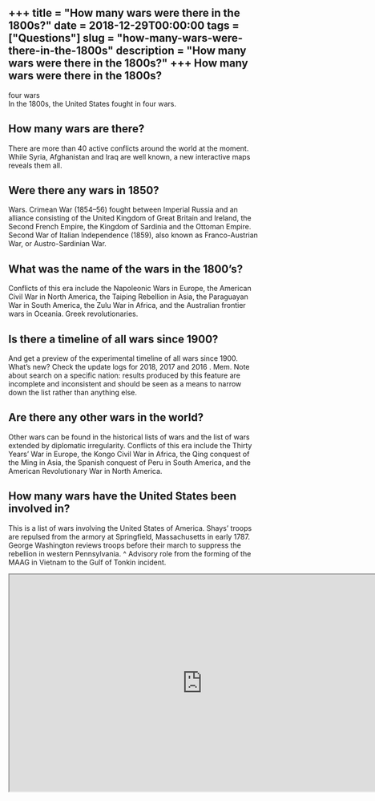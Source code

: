 +++
title = "How many wars were there in the 1800s?"
date = 2018-12-29T00:00:00
tags = ["Questions"]
slug = "how-many-wars-were-there-in-the-1800s"
description = "How many wars were there in the 1800s?"
+++
How many wars were there in the 1800s?
--------------------------------------

four wars  
In the 1800s, the United States fought in four wars.

How many wars are there?
------------------------

There are more than 40 active conflicts around the world at the moment. While Syria, Afghanistan and Iraq are well known, a new interactive maps reveals them all.

Were there any wars in 1850?
----------------------------

Wars. Crimean War (1854–56) fought between Imperial Russia and an alliance consisting of the United Kingdom of Great Britain and Ireland, the Second French Empire, the Kingdom of Sardinia and the Ottoman Empire. Second War of Italian Independence (1859), also known as Franco-Austrian War, or Austro-Sardinian War.

What was the name of the wars in the 1800’s?
--------------------------------------------

Conflicts of this era include the Napoleonic Wars in Europe, the American Civil War in North America, the Taiping Rebellion in Asia, the Paraguayan War in South America, the Zulu War in Africa, and the Australian frontier wars in Oceania. Greek revolutionaries.

Is there a timeline of all wars since 1900?
-------------------------------------------

And get a preview of the experimental timeline of all wars since 1900. What’s new? Check the update logs for 2018, 2017 and 2016 . Mem. Note about search on a specific nation: results produced by this feature are incomplete and inconsistent and should be seen as a means to narrow down the list rather than anything else.

Are there any other wars in the world?
--------------------------------------

Other wars can be found in the historical lists of wars and the list of wars extended by diplomatic irregularity. Conflicts of this era include the Thirty Years’ War in Europe, the Kongo Civil War in Africa, the Qing conquest of the Ming in Asia, the Spanish conquest of Peru in South America, and the American Revolutionary War in North America.

How many wars have the United States been involved in?
------------------------------------------------------

This is a list of wars involving the United States of America. Shays’ troops are repulsed from the armory at Springfield, Massachusetts in early 1787. George Washington reviews troops before their march to suppress the rebellion in western Pennsylvania. ^ Advisory role from the forming of the MAAG in Vietnam to the Gulf of Tonkin incident.

<iframe allow="accelerometer; autoplay; clipboard-write; encrypted-media; gyroscope; picture-in-picture" allowfullscreen="" class="__youtube_prefs__  epyt-is-override  no-lazyload" data-no-lazy="1" data-origheight="433" data-origwidth="770" data-skipgform_ajax_framebjll="" height="433" id="_ytid_67438" loading="lazy" src="https://www.youtube.com/embed/dlnUhoTNmuQ?enablejsapi=1&autoplay=0&cc_load_policy=0&cc_lang_pref=&iv_load_policy=1&loop=0&modestbranding=0&rel=1&fs=1&playsinline=0&autohide=2&theme=dark&color=red&controls=1&" title="YouTube player" width="770"></iframe>